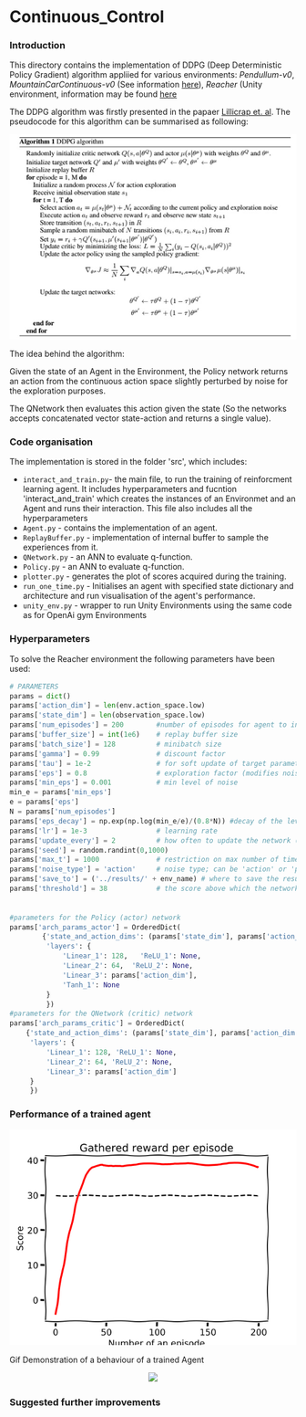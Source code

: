 # Continuous_Control


### Introduction
This directory contains  the implementation of DDPG (Deep Deterministic Policy Gradient) algorithm appliied for various environments:
*Pendullum-v0*, *MountainCarContinuous-v0* (See information [here](https://github.com/openai/gym/wiki/Leaderboard)), *Reacher* (Unity environment, information may be found [here](https://github.com/Unity-Technologies/ml-agents/blob/master/docs/Learning-Environment-Examples.md#reacher)

The DDPG algorithm was firstly presented in the papaer [Lillicrap et. al](https://arxiv.org/abs/1509.02971).
The pseudocode for this algorithm can be summarised as following:
<p align="center">
<img src="https://github.com/ptolmachev/Continuous_Control/blob/master/img/DDPG_algorithm.jpg"/>
</p>

The idea behind the algorithm:

Given the state of an Agent in the Environment, the Policy network returns an action from the continuous action space slightly perturbed by noise for the exploration purposes. 

The QNetwork then evaluates this action given the state (So the networks accepts concatenated vector state-action and returns a single value).


### Code organisation
The implementation is stored in the folder 'src', which includes:
- `interact_and_train.py`- the main file, to run the training of reinforcment learning agent. It includes hyperparameters and fucntion 'interact_and_train' which creates the instances of an Environmet and an Agent and runs their interaction. This file also includes all the hyperparameters
- `Agent.py` - contains the implementation of an agent. 
- `ReplayBuffer.py` - implementation of internal buffer to sample the experiences from it.
- `QNetwork.py` - an ANN to evaluate q-function.
- `Policy.py` - an ANN to evaluate q-function.
- `plotter.py` - generates the plot of scores acquired during the training.
- `run_one_time.py` - Initialises an agent with specified state dictionary and architecture and run visualisation of the agent's performance.
- `unity_env.py` - wrapper to run Unity Environments using the same code as for OpenAi gym Environments

### Hyperparameters
To solve the Reacher environment the following parameters have been used:
```python
# PARAMETERS
params = dict()
params['action_dim'] = len(env.action_space.low)
params['state_dim'] = len(observation_space.low)
params['num_episodes'] = 200        #number of episodes for agent to interact with the environment
params['buffer_size'] = int(1e6)    # replay buffer size
params['batch_size'] = 128          # minibatch size
params['gamma'] = 0.99              # discount factor
params['tau'] = 1e-2                # for soft update of target parameters
params['eps'] = 0.8                 # exploration factor (modifies noise)
params['min_eps'] = 0.001           # min level of noise
min_e = params['min_eps']
e = params['eps']
N = params['num_episodes']
params['eps_decay'] = np.exp(np.log(min_e/e)/(0.8*N)) #decay of the level of the noise after each episode
params['lr'] = 1e-3                 # learning rate
params['update_every'] = 2          # how often to update the network (every update_every timestep)
params['seed'] = random.randint(0,1000)
params['max_t'] = 1000              # restriction on max number of timesteps per each episodes
params['noise_type'] = 'action'     # noise type; can be 'action' or 'parameter'
params['save_to'] = ('../results/' + env_name) # where to save the results to
params['threshold'] = 38            # the score above which the network parameters are saved


#parameters for the Policy (actor) network
params['arch_params_actor'] = OrderedDict(
        {'state_and_action_dims': (params['state_dim'], params['action_dim']),
         'layers': {
             'Linear_1': 128,   'ReLU_1': None,
             'Linear_2': 64,  'ReLU_2': None,
             'Linear_3': params['action_dim'],
             'Tanh_1': None
         }
         })
#parameters for the QNetwork (critic) network
params['arch_params_critic'] = OrderedDict(
    {'state_and_action_dims': (params['state_dim'], params['action_dim']),
     'layers': {
         'Linear_1': 128, 'ReLU_1': None,
         'Linear_2': 64, 'ReLU_2': None,
         'Linear_3': params['action_dim']
     }
     })
```
### Performance of a trained agent
<p align="center">
<img src="https://github.com/ptolmachev/Continuous_Control/blob/master/img/Scores_Reacher.png"/>
</p>

Gif Demonstration of a behaviour of a trained Agent
<p align="center">
<img src="https://github.com/ptolmachev/Continuous_Control/blob/master/img/Reacher_20.gif"/>
</p>


### Suggested further improvements
